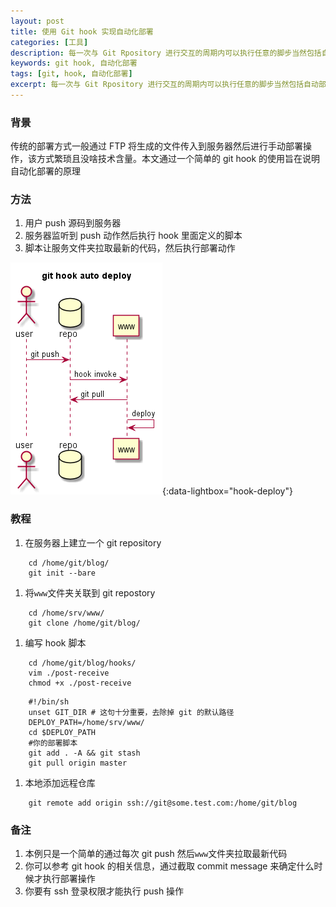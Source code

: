```yaml
---
layout: post
title: 使用 Git hook 实现自动化部署
categories: [工具]
description: 每一次与 Git Rpository 进行交互的周期内可以执行任意的脚步当然包括自动部署
keywords: git hook, 自动化部署
tags: [git, hook, 自动化部署]
excerpt: 每一次与 Git Rpository 进行交互的周期内可以执行任意的脚步当然包括自动部署
---
```


### 背景
传统的部署方式一般通过 FTP 将生成的文件传入到服务器然后进行手动部署操作，该方式繁琐且没啥技术含量。本文通过一个简单的 git hook 的使用旨在说明自动化部署的原理

### 方法
1. 用户 push 源码到服务器
1. 服务器监听到 push 动作然后执行 hook 里面定义的脚本
1. 脚本让服务文件夹拉取最新的代码，然后执行部署动作

[![hook-deploy][img1]][img1]{:data-lightbox="hook-deploy"}

### 教程
1. 在服务器上建立一个 git repository
```
    cd /home/git/blog/
    git init --bare
```
1. 将```www```文件夹关联到 git repostory
```
    cd /home/srv/www/
    git clone /home/git/blog/
```
1. 编写 hook 脚本
```
    cd /home/git/blog/hooks/
    vim ./post-receive
    chmod +x ./post-receive
```
```
    #!/bin/sh
    unset GIT_DIR # 这句十分重要，去除掉 git 的默认路径
    DEPLOY_PATH=/home/srv/www/
    cd $DEPLOY_PATH
    #你的部署脚本
    git add . -A && git stash
    git pull origin master
```
1. 本地添加远程仓库
```
    git remote add origin ssh://git@some.test.com:/home/git/blog
```

### 备注
1. 本例只是一个简单的通过每次 git push 然后```www```文件夹拉取最新代码
1. 你可以参考 git hook 的相关信息，通过截取 commit message 来确定什么时候才执行部署操作
1. 你要有 ssh 登录权限才能执行 push 操作


[img1]: /images/post/tutorial/hook-deploy.png
